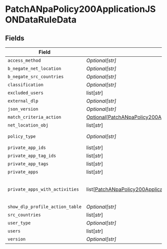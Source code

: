 # PatchANpaPolicy200ApplicationJSONDataRuleData


## Fields

| Field                                                                                                                                                                             | Type                                                                                                                                                                              | Required                                                                                                                                                                          | Description                                                                                                                                                                       | Example                                                                                                                                                                           |
| --------------------------------------------------------------------------------------------------------------------------------------------------------------------------------- | --------------------------------------------------------------------------------------------------------------------------------------------------------------------------------- | --------------------------------------------------------------------------------------------------------------------------------------------------------------------------------- | --------------------------------------------------------------------------------------------------------------------------------------------------------------------------------- | --------------------------------------------------------------------------------------------------------------------------------------------------------------------------------- |
| `access_method`                                                                                                                                                                   | *Optional[str]*                                                                                                                                                                   | :heavy_minus_sign:                                                                                                                                                                | N/A                                                                                                                                                                               | Client                                                                                                                                                                            |
| `b_negate_net_location`                                                                                                                                                           | *Optional[str]*                                                                                                                                                                   | :heavy_minus_sign:                                                                                                                                                                | N/A                                                                                                                                                                               | <boolean>                                                                                                                                                                         |
| `b_negate_src_countries`                                                                                                                                                          | *Optional[str]*                                                                                                                                                                   | :heavy_minus_sign:                                                                                                                                                                | N/A                                                                                                                                                                               | <boolean>                                                                                                                                                                         |
| `classification`                                                                                                                                                                  | *Optional[str]*                                                                                                                                                                   | :heavy_minus_sign:                                                                                                                                                                | N/A                                                                                                                                                                               | <string>                                                                                                                                                                          |
| `excluded_users`                                                                                                                                                                  | list[*str*]                                                                                                                                                                       | :heavy_minus_sign:                                                                                                                                                                | N/A                                                                                                                                                                               | <string>,<string>                                                                                                                                                                 |
| `external_dlp`                                                                                                                                                                    | *Optional[str]*                                                                                                                                                                   | :heavy_minus_sign:                                                                                                                                                                | N/A                                                                                                                                                                               | <boolean>                                                                                                                                                                         |
| `json_version`                                                                                                                                                                    | *Optional[str]*                                                                                                                                                                   | :heavy_minus_sign:                                                                                                                                                                | N/A                                                                                                                                                                               | <integer>                                                                                                                                                                         |
| `match_criteria_action`                                                                                                                                                           | [Optional[PatchANpaPolicy200ApplicationJSONDataRuleDataMatchCriteriaAction]](../../models/operations/patchanpapolicy200applicationjsondataruledatamatchcriteriaaction.md)         | :heavy_minus_sign:                                                                                                                                                                | N/A                                                                                                                                                                               |                                                                                                                                                                                   |
| `net_location_obj`                                                                                                                                                                | list[*str*]                                                                                                                                                                       | :heavy_minus_sign:                                                                                                                                                                | N/A                                                                                                                                                                               | <string>,<string>                                                                                                                                                                 |
| `policy_type`                                                                                                                                                                     | *Optional[str]*                                                                                                                                                                   | :heavy_minus_sign:                                                                                                                                                                | N/A                                                                                                                                                                               | private-app                                                                                                                                                                       |
| `private_app_ids`                                                                                                                                                                 | list[*str*]                                                                                                                                                                       | :heavy_minus_sign:                                                                                                                                                                | N/A                                                                                                                                                                               | <string>,<string>                                                                                                                                                                 |
| `private_app_tag_ids`                                                                                                                                                             | list[*str*]                                                                                                                                                                       | :heavy_minus_sign:                                                                                                                                                                | N/A                                                                                                                                                                               | <string>,<string>                                                                                                                                                                 |
| `private_app_tags`                                                                                                                                                                | list[*str*]                                                                                                                                                                       | :heavy_minus_sign:                                                                                                                                                                | N/A                                                                                                                                                                               | <string>,<string>                                                                                                                                                                 |
| `private_apps`                                                                                                                                                                    | list[*str*]                                                                                                                                                                       | :heavy_minus_sign:                                                                                                                                                                | N/A                                                                                                                                                                               | <string>,<string>                                                                                                                                                                 |
| `private_apps_with_activities`                                                                                                                                                    | list[[PatchANpaPolicy200ApplicationJSONDataRuleDataPrivateAppsWithActivities](../../models/operations/patchanpapolicy200applicationjsondataruledataprivateappswithactivities.md)] | :heavy_minus_sign:                                                                                                                                                                | N/A                                                                                                                                                                               | [object Object],[object Object]                                                                                                                                                   |
| `show_dlp_profile_action_table`                                                                                                                                                   | *Optional[str]*                                                                                                                                                                   | :heavy_minus_sign:                                                                                                                                                                | N/A                                                                                                                                                                               | <boolean>                                                                                                                                                                         |
| `src_countries`                                                                                                                                                                   | list[*str*]                                                                                                                                                                       | :heavy_minus_sign:                                                                                                                                                                | N/A                                                                                                                                                                               | <string>,<string>                                                                                                                                                                 |
| `user_type`                                                                                                                                                                       | *Optional[str]*                                                                                                                                                                   | :heavy_minus_sign:                                                                                                                                                                | N/A                                                                                                                                                                               | user                                                                                                                                                                              |
| `users`                                                                                                                                                                           | list[*str*]                                                                                                                                                                       | :heavy_minus_sign:                                                                                                                                                                | N/A                                                                                                                                                                               | <string>,<string>                                                                                                                                                                 |
| `version`                                                                                                                                                                         | *Optional[str]*                                                                                                                                                                   | :heavy_minus_sign:                                                                                                                                                                | N/A                                                                                                                                                                               | <integer>                                                                                                                                                                         |
